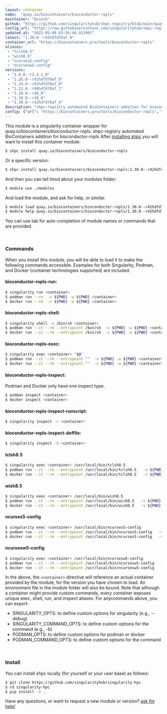 ```yaml
---
layout: container
name:  "quay.io/biocontainers/bioconductor-ropls"
maintainer: "@vsoch"
github: "https://github.com/singularityhub/shpc-registry/blob/main/quay.io/biocontainers/bioconductor-ropls/container.yaml"
config_url: "https://raw.githubusercontent.com/singularityhub/shpc-registry/main/quay.io/biocontainers/bioconductor-ropls/container.yaml"
updated_at: "2023-05-08 03:56:46.913997"
latest: "1.30.0--r42hdfd78af_0"
container_url: "https://biocontainers.pro/tools/bioconductor-ropls"
aliases:
 - "tclsh8.5"
 - "wish8.5"
 - "ncurses5-config"
 - "ncursesw5-config"
versions:
 - "1.8.0--r3.4.1_0"
 - "1.26.0--r41hdfd78af_0"
 - "1.24.0--r41hdfd78af_0"
 - "1.22.0--r40hdfd78af_1"
 - "1.20.0--r40_0"
 - "1.18.0--r36_0"
 - "1.30.0--r42hdfd78af_0"
description: "shpc-registry automated BioContainers addition for bioconductor-ropls"
config: {"url": "https://biocontainers.pro/tools/bioconductor-ropls", "maintainer": "@vsoch", "description": "shpc-registry automated BioContainers addition for bioconductor-ropls", "latest": {"1.30.0--r42hdfd78af_0": "sha256:23f6640b45db107b1fc1df85a8e0433d7c0da3f3c0ebeab21e95b43d3b58b036"}, "tags": {"1.8.0--r3.4.1_0": "sha256:20ba75a1163e6f75b1c8b7574bec7f8490edfb7e046840b69f547cc6019526a8", "1.26.0--r41hdfd78af_0": "sha256:8e44a03188ca6bca95c7f50f52120c507b4e981fb6ebcef4519409d8261c28f6", "1.24.0--r41hdfd78af_0": "sha256:f0cf203abd54783917d9fed814bf3afac07b33a1db32ee8bdaed0b2d0eaec706", "1.22.0--r40hdfd78af_1": "sha256:548c29bc2b2fa9a94024f5650a4ac023c600966aab3841dea40cde6fb1d8117e", "1.20.0--r40_0": "sha256:acb66757bb4a1ba52b3a3b7582852b29970725bfbbd2e60e321b566e75bb4f5b", "1.18.0--r36_0": "sha256:5c3956cb3e877378b1a63833ceb7c502bfb5d4f50f3b596651cccf78194e4c34", "1.30.0--r42hdfd78af_0": "sha256:23f6640b45db107b1fc1df85a8e0433d7c0da3f3c0ebeab21e95b43d3b58b036"}, "docker": "quay.io/biocontainers/bioconductor-ropls", "aliases": {"tclsh8.5": "/usr/local/bin/tclsh8.5", "wish8.5": "/usr/local/bin/wish8.5", "ncurses5-config": "/usr/local/bin/ncurses5-config", "ncursesw5-config": "/usr/local/bin/ncursesw5-config"}}
---
```


This module is a singularity container wrapper for quay.io/biocontainers/bioconductor-ropls.
shpc-registry automated BioContainers addition for bioconductor-ropls
After [installing shpc](#install) you will want to install this container module:


```bash
$ shpc install quay.io/biocontainers/bioconductor-ropls
```

Or a specific version:

```bash
$ shpc install quay.io/biocontainers/bioconductor-ropls:1.30.0--r42hdfd78af_0
```

And then you can tell lmod about your modules folder:

```bash
$ module use ./modules
```

And load the module, and ask for help, or similar.

```bash
$ module load quay.io/biocontainers/bioconductor-ropls/1.30.0--r42hdfd78af_0
$ module help quay.io/biocontainers/bioconductor-ropls/1.30.0--r42hdfd78af_0
```

You can use tab for auto-completion of module names or commands that are provided.

<br>

### Commands

When you install this module, you will be able to load it to make the following commands accessible.
Examples for both Singularity, Podman, and Docker (container technologies supported) are included.

#### bioconductor-ropls-run:

```bash
$ singularity run <container>
$ podman run --rm  -v ${PWD} -w ${PWD} <container>
$ docker run --rm  -v ${PWD} -w ${PWD} <container>
```

#### bioconductor-ropls-shell:

```bash
$ singularity shell -s /bin/sh <container>
$ podman run --it --rm --entrypoint /bin/sh  -v ${PWD} -w ${PWD} <container>
$ docker run --it --rm --entrypoint /bin/sh  -v ${PWD} -w ${PWD} <container>
```

#### bioconductor-ropls-exec:

```bash
$ singularity exec <container> "$@"
$ podman run --it --rm --entrypoint ""  -v ${PWD} -w ${PWD} <container> "$@"
$ docker run --it --rm --entrypoint ""  -v ${PWD} -w ${PWD} <container> "$@"
```

#### bioconductor-ropls-inspect:

Podman and Docker only have one inspect type.

```bash
$ podman inspect <container>
$ docker inspect <container>
```

#### bioconductor-ropls-inspect-runscript:

```bash
$ singularity inspect -r <container>
```

#### bioconductor-ropls-inspect-deffile:

```bash
$ singularity inspect -d <container>
```


#### tclsh8.5

```bash
$ singularity exec <container> /usr/local/bin/tclsh8.5
$ podman run --it --rm --entrypoint /usr/local/bin/tclsh8.5   -v ${PWD} -w ${PWD} <container> -c " $@"
$ docker run --it --rm --entrypoint /usr/local/bin/tclsh8.5   -v ${PWD} -w ${PWD} <container> -c " $@"
```


#### wish8.5

```bash
$ singularity exec <container> /usr/local/bin/wish8.5
$ podman run --it --rm --entrypoint /usr/local/bin/wish8.5   -v ${PWD} -w ${PWD} <container> -c " $@"
$ docker run --it --rm --entrypoint /usr/local/bin/wish8.5   -v ${PWD} -w ${PWD} <container> -c " $@"
```


#### ncurses5-config

```bash
$ singularity exec <container> /usr/local/bin/ncurses5-config
$ podman run --it --rm --entrypoint /usr/local/bin/ncurses5-config   -v ${PWD} -w ${PWD} <container> -c " $@"
$ docker run --it --rm --entrypoint /usr/local/bin/ncurses5-config   -v ${PWD} -w ${PWD} <container> -c " $@"
```


#### ncursesw5-config

```bash
$ singularity exec <container> /usr/local/bin/ncursesw5-config
$ podman run --it --rm --entrypoint /usr/local/bin/ncursesw5-config   -v ${PWD} -w ${PWD} <container> -c " $@"
$ docker run --it --rm --entrypoint /usr/local/bin/ncursesw5-config   -v ${PWD} -w ${PWD} <container> -c " $@"
```



In the above, the `<container>` directive will reference an actual container provided
by the module, for the version you have chosen to load. An environment file in the
module folder will also be bound. Note that although a container
might provide custom commands, every container exposes unique exec, shell, run, and
inspect aliases. For anycommands above, you can export:

 - SINGULARITY_OPTS: to define custom options for singularity (e.g., --debug)
 - SINGULARITY_COMMAND_OPTS: to define custom options for the command (e.g., -b)
 - PODMAN_OPTS: to define custom options for podman or docker
 - PODMAN_COMMAND_OPTS: to define custom options for the command

<br>

### Install

You can install shpc locally (for yourself or your user base) as follows:

```bash
$ git clone https://github.com/singularityhub/singularity-hpc
$ cd singularity-hpc
$ pip install -e .
```

Have any questions, or want to request a new module or version? [ask for help!](https://github.com/singularityhub/singularity-hpc/issues)